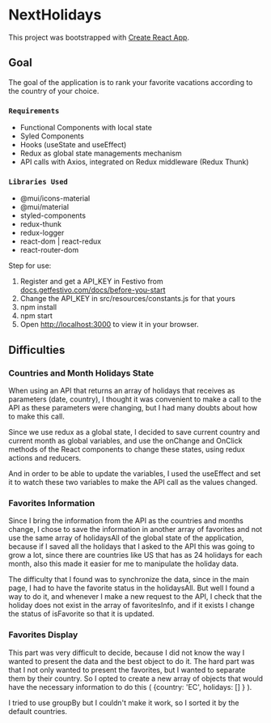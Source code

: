 # NextHolidays

This project was bootstrapped with [Create React App](https://github.com/facebook/create-react-app).

## Goal 

The goal of the application is to rank your favorite vacations according to the country of your choice. 

### `Requirements`

- Functional Components with local state
- Syled Components
- Hooks (useState and useEffect)
- Redux as global state managements mechanism
- API calls with Axios, integrated on Redux middleware (Redux Thunk)

### `Libraries Used`
 - @mui/icons-material
 - @mui/material
 - styled-components
 - redux-thunk
 - redux-logger
 - react-dom | react-redux
 - react-router-dom

Step for use: 
 1. Register and get a API_KEY in Festivo from [docs.getfestivo.com/docs/before-you-start](docs.getfestivo.com/docs/before-you-start)     
 2. Change the API_KEY in src/resources/constants.js for that yours
 2. npm install
 3. npm start
 4. Open [http://localhost:3000](http://localhost:3000) to view it in your browser.

## Difficulties

### Countries and Month Holidays State
When using an API that returns an array of holidays that receives as parameters (date, country), I thought it was convenient to make a call to the API as these parameters were changing, but I had many doubts about how to make this call. 

Since we use redux as a global state, I decided to save current country and current month as global variables, and use the onChange and OnClick methods of the React components to change these states, using redux actions and reducers. 

And in order to be able to update the variables, I used the useEffect and set it to watch these two variables to make the API call as the values changed.

### Favorites Information

Since I bring the information from the API as the countries and months change, I chose to save the information in another array of favorites and not use the same array of holidaysAll of the global state of the application, because if I saved all the holidays that I asked to the API this was going to grow a lot, since there are countries like US that has as 24 holidays for each month, also this made it easier for me to manipulate the holiday data. 

The difficulty that I found was to synchronize the data, since in the main page, I had to have the favorite status in the holidaysAll. But well I found a way to do it, and whenever I make a new request to the API, I check that the holiday does not exist in the array of favoritesInfo, and if it exists I change the status of isFavorite so that it is updated. 


### Favorites Display
This part was very difficult to decide, because I did not know the way I wanted to present the data and the best object to do it.
The hard part was that I not only wanted to present the favorites, but I wanted to separate them by their country. 
So I opted to create a new array of objects that would have the necessary information to do this ( {country: 'EC', holidays: [] } ).

I tried to use groupBy but I couldn't make it work, so I sorted it by the default countries.
